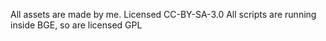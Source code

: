 All assets are made by me. Licensed CC-BY-SA-3.0
All scripts are running inside BGE, so are licensed GPL
